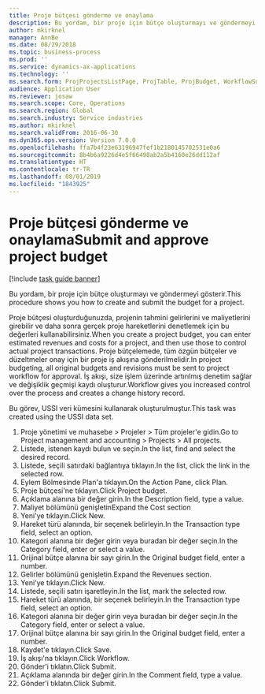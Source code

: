 ```yaml
---
title: Proje bütçesi gönderme ve onaylama
description: Bu yordam, bir proje için bütçe oluşturmayı ve göndermeyi gösterir.
author: mkirknel
manager: AnnBe
ms.date: 08/29/2018
ms.topic: business-process
ms.prod: ''
ms.service: dynamics-ax-applications
ms.technology: ''
ms.search.form: ProjProjectsListPage, ProjTable, ProjBudget, WorkflowSubmitDialog
audience: Application User
ms.reviewer: josaw
ms.search.scope: Core, Operations
ms.search.region: Global
ms.search.industry: Service industries
ms.author: mkirknel
ms.search.validFrom: 2016-06-30
ms.dyn365.ops.version: Version 7.0.0
ms.openlocfilehash: ffa7b4f23e63196947fef1b2180145702531e0a6
ms.sourcegitcommit: 8b4b6a9226d4e5f66498ab2a5b4160e26dd112af
ms.translationtype: HT
ms.contentlocale: tr-TR
ms.lasthandoff: 08/01/2019
ms.locfileid: "1843925"
---
```

# <a name="submit-and-approve-project-budget"></a><span data-ttu-id="29360-103">Proje bütçesi gönderme ve onaylama</span><span class="sxs-lookup"><span data-stu-id="29360-103">Submit and approve project budget</span></span>

[!include [task guide banner](../../includes/task-guide-banner.md)]

<span data-ttu-id="29360-104">Bu yordam, bir proje için bütçe oluşturmayı ve göndermeyi gösterir.</span><span class="sxs-lookup"><span data-stu-id="29360-104">This procedure shows you how to create and submit the budget for a project.</span></span> 

<span data-ttu-id="29360-105">Proje bütçesi oluşturduğunuzda, projenin tahmini gelirlerini ve maliyetlerini girebilir ve daha sonra gerçek proje hareketlerini denetlemek için bu değerleri kullanabilirsiniz.</span><span class="sxs-lookup"><span data-stu-id="29360-105">When you create a project budget, you can enter estimated revenues and costs for a project, and then use those to control actual project transactions.</span></span> <span data-ttu-id="29360-106">Proje bütçelemede, tüm özgün bütçeler ve düzeltmeler onay için bir proje iş akışına gönderilmelidir.</span><span class="sxs-lookup"><span data-stu-id="29360-106">In project budgeting, all original budgets and revisions must be sent to project workflow for approval.</span></span> <span data-ttu-id="29360-107">İş akışı, size işlem üzerinde artırılmış denetim sağlar ve değişiklik geçmişi kaydı oluşturur.</span><span class="sxs-lookup"><span data-stu-id="29360-107">Workflow gives you increased control over the process and creates a change history record.</span></span>

<span data-ttu-id="29360-108">Bu görev, USSI veri kümesini kullanarak oluşturulmuştur.</span><span class="sxs-lookup"><span data-stu-id="29360-108">This task was created using the USSI data set.</span></span>

1. <span data-ttu-id="29360-109">Proje yönetimi ve muhasebe > Projeler > Tüm projeler'e gidin.</span><span class="sxs-lookup"><span data-stu-id="29360-109">Go to Project management and accounting > Projects > All projects.</span></span>
2. <span data-ttu-id="29360-110">Listede, istenen kaydı bulun ve seçin.</span><span class="sxs-lookup"><span data-stu-id="29360-110">In the list, find and select the desired record.</span></span>
3. <span data-ttu-id="29360-111">Listede, seçili satırdaki bağlantıya tıklayın.</span><span class="sxs-lookup"><span data-stu-id="29360-111">In the list, click the link in the selected row.</span></span>
4. <span data-ttu-id="29360-112">Eylem Bölmesinde Plan'a tıklayın.</span><span class="sxs-lookup"><span data-stu-id="29360-112">On the Action Pane, click Plan.</span></span>
5. <span data-ttu-id="29360-113">Proje bütçesi'ne tıklayın.</span><span class="sxs-lookup"><span data-stu-id="29360-113">Click Project budget.</span></span>
6. <span data-ttu-id="29360-114">Açıklama alanına bir değer girin.</span><span class="sxs-lookup"><span data-stu-id="29360-114">In the Description field, type a value.</span></span>
7. <span data-ttu-id="29360-115">Maliyet bölümünü genişletin</span><span class="sxs-lookup"><span data-stu-id="29360-115">Expand the Cost section</span></span>
8. <span data-ttu-id="29360-116">Yeni'ye tıklayın.</span><span class="sxs-lookup"><span data-stu-id="29360-116">Click New.</span></span>
9. <span data-ttu-id="29360-117">Hareket türü alanında, bir seçenek belirleyin.</span><span class="sxs-lookup"><span data-stu-id="29360-117">In the Transaction type field, select an option.</span></span>
10. <span data-ttu-id="29360-118">Kategori alanına bir değer girin veya buradan bir değer seçin.</span><span class="sxs-lookup"><span data-stu-id="29360-118">In the Category field, enter or select a value.</span></span>
11. <span data-ttu-id="29360-119">Orijinal bütçe alanına bir sayı girin.</span><span class="sxs-lookup"><span data-stu-id="29360-119">In the Original budget field, enter a number.</span></span>
12. <span data-ttu-id="29360-120">Gelirler bölümünü genişletin.</span><span class="sxs-lookup"><span data-stu-id="29360-120">Expand the Revenues section.</span></span>
13. <span data-ttu-id="29360-121">Yeni'ye tıklayın.</span><span class="sxs-lookup"><span data-stu-id="29360-121">Click New.</span></span>
14. <span data-ttu-id="29360-122">Listede, seçili satırı işaretleyin.</span><span class="sxs-lookup"><span data-stu-id="29360-122">In the list, mark the selected row.</span></span>
15. <span data-ttu-id="29360-123">Hareket türü alanında, bir seçenek belirleyin.</span><span class="sxs-lookup"><span data-stu-id="29360-123">In the Transaction type field, select an option.</span></span>
16. <span data-ttu-id="29360-124">Kategori alanına bir değer girin veya buradan bir değer seçin.</span><span class="sxs-lookup"><span data-stu-id="29360-124">In the Category field, enter or select a value.</span></span>
17. <span data-ttu-id="29360-125">Orijinal bütçe alanına bir sayı girin.</span><span class="sxs-lookup"><span data-stu-id="29360-125">In the Original budget field, enter a number.</span></span>
18. <span data-ttu-id="29360-126">Kaydet'e tıklayın.</span><span class="sxs-lookup"><span data-stu-id="29360-126">Click Save.</span></span>
19. <span data-ttu-id="29360-127">İş akışı'na tıklayın.</span><span class="sxs-lookup"><span data-stu-id="29360-127">Click Workflow.</span></span>
20. <span data-ttu-id="29360-128">Gönder'i tıklatın.</span><span class="sxs-lookup"><span data-stu-id="29360-128">Click Submit.</span></span>
21. <span data-ttu-id="29360-129">Açıklama alanında bir değer girin.</span><span class="sxs-lookup"><span data-stu-id="29360-129">In the Comment field, type a value.</span></span>
22. <span data-ttu-id="29360-130">Gönder'i tıklatın.</span><span class="sxs-lookup"><span data-stu-id="29360-130">Click Submit.</span></span>

